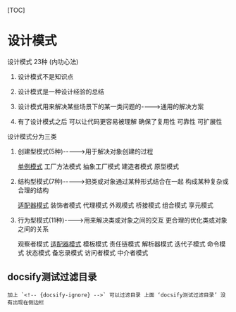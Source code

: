 [TOC]


# 设计模式

设计模式  23种  (内功心法)

1. 设计模式不是知识点

2. 设计模式是一种设计经验的总结

3. 设计模式用来解决某些场景下的某一类问题的---->通用的解决方案

4. 有了设计模式之后  可以让代码更容易被理解  确保了复用性  可靠性  可扩展性

设计模式分为三类

1. 创建型模式(5种)----->用于解决对象创建的过程

    [单例模式](page/java/designPattern/singleton.md)  工厂方法模式   抽象工厂模式   建造者模式   原型模式

2. 结构型模式(7种)----->把类或对象通过某种形式结合在一起  构成某种复杂或合理的结构	

    [适配器模式](page/java/designPattern/adapter.md)  装饰者模式   代理模式  外观模式   桥接模式   组合模式   享元模式

3. 行为型模式(11种)---->用来解决类或对象之间的交互  更合理的优化类或对象之间的关系

    观察者模式  [适配器模式](page/java/designPattern/strategy.md)  模板模式  责任链模式  解析器模式  迭代子模式 
    命令模式  状态模式  备忘录模式  访问者模式  中介者模式


## docsify测试过滤目录 <!-- {docsify-ignore} -->

    加上 `<!-- {docsify-ignore} -->` 可以过滤目录 上面 ‘docsify测试过滤目录’ 没有出现在侧边栏